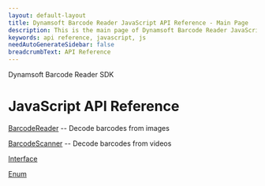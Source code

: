 ```yaml
---
layout: default-layout
title: Dynamsoft Barcode Reader JavaScript API Reference - Main Page
description: This is the main page of Dynamsoft Barcode Reader JavaScript SDK API Reference.
keywords: api reference, javascript, js
needAutoGenerateSidebar: false
breadcrumbText: API Reference
---
```


Dynamsoft Barcode Reader SDK
# JavaScript API Reference

[BarcodeReader](BarcodeReader.md) -- Decode barcodes from images

[BarcodeScanner](BarcodeScanner.md) -- Decode barcodes from videos

[Interface](interface/index.md)

[Enum](enum/index.md)
